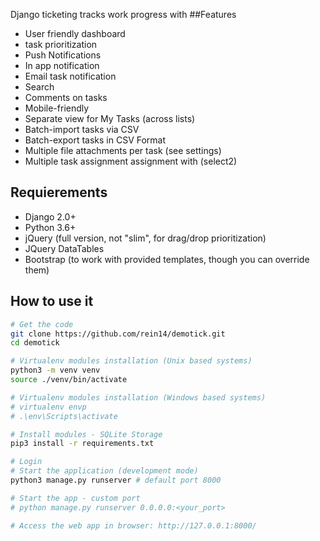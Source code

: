 
Django ticketing tracks work progress with
##Features
* User friendly dashboard
* task prioritization
* Push Notifications
* In app notification
* Email task notification
* Search
* Comments on tasks
* Mobile-friendly
* Separate view for My Tasks (across lists)
* Batch-import tasks via CSV
* Batch-export tasks in CSV Format
* Multiple file attachments per task (see settings)
* Multiple task assignment assignment with (select2)

## Requierements
* Django 2.0+
* Python 3.6+
* jQuery (full version, not "slim", for drag/drop prioritization)
* JQuery DataTables
* Bootstrap (to work with provided templates, though you can override them)
      
## How to use it

```bash
# Get the code
git clone https://github.com/rein14/demotick.git
cd demotick

# Virtualenv modules installation (Unix based systems)
python3 -m venv venv
source ./venv/bin/activate

# Virtualenv modules installation (Windows based systems)
# virtualenv envp
# .\env\Scripts\activate

# Install modules - SQLite Storage
pip3 install -r requirements.txt

# Login
# Start the application (development mode)
python3 manage.py runserver # default port 8000

# Start the app - custom port
# python manage.py runserver 0.0.0.0:<your_port>

# Access the web app in browser: http://127.0.0.1:8000/
```
<br />
